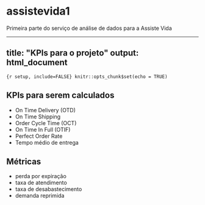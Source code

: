# assistevida1
Primeira parte do serviço de análise de dados para a Assiste Vida

---
title: "KPIs para o projeto"
output: html_document
---

```{r setup, include=FALSE} knitr::opts_chunk$set(echo = TRUE)``` 



## KPIs para serem calculados

- On Time Delivery (OTD)
- On Time Shipping
- Order Cycle Time (OCT)
- On Time In Full (OTIF)
- Perfect Order Rate
- Tempo médio de entrega

## Métricas

- perda por expiração
- taxa de atendimento
- taxa de desabastecimento
- demanda reprimida
